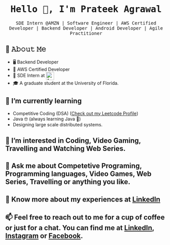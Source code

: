 <h1 align="center"><samp>
  Hello 👋, I'm Prateek Agrawal <samp>
</h1>
<p align="center">
  <samp>
  SDE Intern @AMZN | Software Engineer | AWS Certified Developer | Backend Developer | Android Developer | Agile Practitioner
  </samp>
  
</p>

## :book: 𝙰𝚋𝚘𝚞𝚝 𝙼𝚎
- 🖥 Backend Developer
- 📜 AWS Certified Developer
- 💼 SDE Intern at [<img src="https://wallpaperaccess.com/full/1308159.jpg" padding= "5em" height="25em" align="center" alt="Amazon" title="Amazon"/>](https://amazon.com)
- 🎓 A graduate student at the University of Florida.
  
## 🌱 I’m currently learning
- Competitive Coding (DSA) ([Check out my Leetcode Profile](https://leetcode.com/prateek270/))
- Java 🤓 (always learning Java 🌚)
- Designing large scale distributed systems. 

## 👀 I’m interested in Coding, Video Gaming, Travelling and Watching Web Series.
           
## 💬 Ask me about Competetive Programing, Programming languages, Video Games, Web Series, Travelling or anything you like.

## 📄 Know more about my experiences at [LinkedIn](https://www.linkedin.com/in/prateek270/)
  
## 📫 Feel free to reach out to me for a cup of coffee or just for a chat. You can find me at [LinkedIn](https://www.linkedin.com/in/prateek270/), [Instagram](https://www.instagram.com/prateek_270/) or [Facebook](https://www.facebook.com/prateek.agarwal.7330/).

<!---
prateek270/prateek270 is a ✨ special ✨ repository because its `README.md` (this file) appears on your GitHub profile.
You can click the Preview link to take a look at your changes.
--->
